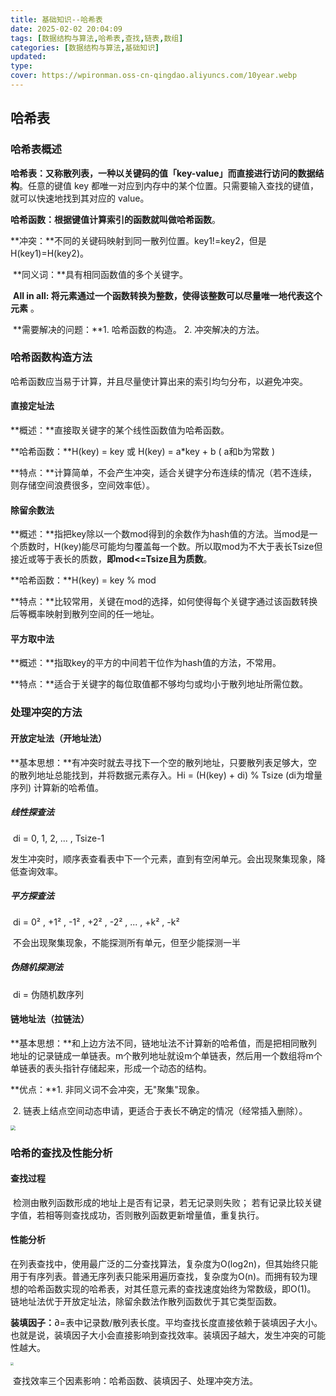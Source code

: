 ```yaml
---
title: 基础知识--哈希表
date: 2025-02-02 20:04:09
tags: [数据结构与算法,哈希表,查找,链表,数组]
categories: [数据结构与算法,基础知识]
updated: 
type: 
cover: https://wpironman.oss-cn-qingdao.aliyuncs.com/10year.webp
---
```


## 哈希表 

### 哈希表概述

​	**哈希表：**又称散列表，一种以关键码的值**「key-value」**而直接进行访问的**数据结构**。任意的键值 key  都唯一对应到内存中的某个位置。只需要输入查找的键值，就可以快速地找到其对应的  value。

​	**哈希函数：**根据键值计算索引的函数就叫做**哈希函数**。

​	**冲突：**不同的关键码映射到同一散列位置。key1!=key2，但是H(key1)=H(key2)。

​	**同义词：**具有相同函数值的多个关键字。

​	**All in all:  将元素通过一个函数转换为整数，使得该整数可以尽量唯一地代表这个元素** 。

​	**需要解决的问题：**1. 哈希函数的构造。   2. 冲突解决的方法。

### 哈希函数构造方法

​	哈希函数应当易于计算，并且尽量使计算出来的索引均匀分布，以避免冲突。

####  直接定址法

**概述：**直接取关键字的某个线性函数值为哈希函数。

**哈希函数：**H(key) = key 或 H(key) = a*key + b   ( a和b为常数 )

**特点：**计算简单，不会产生冲突，适合关键字分布连续的情况（若不连续，则存储空间浪费很多，空间效率低）。

#### 除留余数法

**概述：**指把key除以一个数mod得到的余数作为hash值的方法。当mod是一个质数时，H(key)能尽可能均匀覆盖每一个数。所以取mod为不大于表长Tsize但接近或等于表长的质数，**即mod<=Tsize且为质数**。

**哈希函数：**H(key) = key % mod

**特点：**比较常用，关键在mod的选择，如何使得每个关键字通过该函数转换后等概率映射到散列空间的任一地址。

#### 平方取中法

**概述：**指取key的平方的中间若干位作为hash值的方法，不常用。

**特点：**适合于关键字的每位取值都不够均匀或均小于散列地址所需位数。

### 处理冲突的方法

#### 开放定址法（开地址法）

**基本思想：**有冲突时就去寻找下一个空的散列地址，只要散列表足够大，空的散列地址总能找到，并将数据元素存入。Hi = (H(key) + di) % Tsize (di为增量序列)   计算新的哈希值。

##### 线性探查法

​	di = 0, 1, 2, ... , Tsize-1 

​	发生冲突时，顺序表查看表中下一个元素，直到有空闲单元。会出现聚集现象，降低查询效率。

##### 平方探查法

​	di = 0² , +1² ,  -1² , +2² , -2² , ... , +k² , -k²   

​	不会出现聚集现象，不能探测所有单元，但至少能探测一半

##### 伪随机探测法

​	di = 伪随机数序列

#### 链地址法（拉链法）

**基本思想：**和上边方法不同，链地址法不计算新的哈希值，而是把相同散列地址的记录链成一单链表。m个散列地址就设m个单链表，然后用一个数组将m个单链表的表头指针存储起来，形成一个动态的结构。

**优点：**1. 非同义词不会冲突，无"聚集"现象。

​	   2. 链表上结点空间动态申请，更适合于表长不确定的情况（经常插入删除）。

<img src="https://wpironman.oss-cn-qingdao.aliyuncs.com/%E9%93%BE%E5%9C%B0%E5%9D%80%E6%B3%95.png" style="zoom:50%;" />

### 哈希的查找及性能分析

#### 查找过程

​	检测由散列函数形成的地址上是否有记录，若无记录则失败； 若有记录比较关键字值，若相等则查找成功，否则散列函数更新增量值，重复执行。

#### 性能分析

​	在列表查找中，使用最广泛的二分查找算法，复杂度为O(log2n)，但其始终只能用于有序列表。普通无序列表只能采用遍历查找，复杂度为O(n)。而拥有较为理想的哈希函数实现的哈希表，对其任意元素的查找速度始终为常数级，即O(1)。  链地址法优于开放定址法，除留余数法作散列函数优于其它类型函数。

**装填因子：**∂=表中记录数/散列表长度。平均查找长度直接依赖于装填因子大小。也就是说，装填因子大小会直接影响到查找效率。装填因子越大，发生冲突的可能性越大。

<img src="https://wpironman.oss-cn-qingdao.aliyuncs.com/ASL.png" style="zoom:33%;" />

​	查找效率三个因素影响：哈希函数、装填因子、处理冲突方法。



